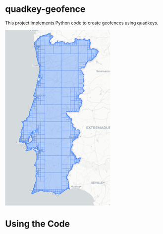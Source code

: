 # quadkey-geofence
This project implements Python code to create geofences using quadkeys.


![This picture displays the hierarchical square discretization of continetal Portugal.](/pictures/quadkey-pt.png )

# Using the Code
